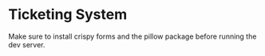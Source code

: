 # Ticketing System
Make sure to install crispy forms and the pillow package before running the dev server.
